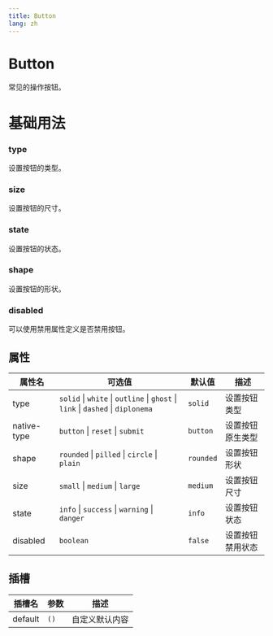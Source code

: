 ```yaml
---
title: Button
lang: zh
---
```


# Button

常见的操作按钮。

# 基础用法

### type

设置按钮的类型。

<demo src="../../../example/button/types.vue"></demo>

### size

设置按钮的尺寸。

<demo src="../../../example/button/sizes.vue"></demo>

### state

设置按钮的状态。

<demo src="../../../example/button/states.vue"></demo>

### shape

设置按钮的形状。

<demo src="../../../example/button/shapes.vue"></demo>

### disabled

可以使用禁用属性定义是否禁用按钮。

<demo src="../../../example/button/disabled.vue"></demo>

## 属性

| 属性名      | 可选值                                               | 默认值    | 描述             |
| ----------- | ---------------------------------------------------- | --------- | ---------------- |
| type        | `solid` \| `white` \| `outline` \| `ghost` \| `link` \| `dashed` \| `diplonema`  | `solid`   | 设置按钮类型     |
| native-type | `button` \| `reset` \| `submit`                      | `button`  | 设置按钮原生类型 |
| shape       | `rounded` \| `pilled` \| `circle` \| `plain`         | `rounded` | 设置按钮形状     |
| size        | `small` \| `medium` \| `large`                       | `medium`  | 设置按钮尺寸     |
| state       | `info` \| `success` \| `warning` \| `danger`         | `info`    | 设置按钮状态     |
| disabled    | `boolean`                                            | `false`   | 设置按钮禁用状态 |

## 插槽

| 插槽名  | 参数 | 描述           |
| ------- | ---- | -------------- |
| default | `()` | 自定义默认内容 |
